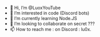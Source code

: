 - 👋 Hi, I’m @LuoxYouTube
- 👀 I’m interested in code (Discord bots)
- 🌱 I’m currently learning Node.JS
- 💞️ I’m looking to collaborate on secret ???
- 📫 How to reach me : on Discord : lu0x.
